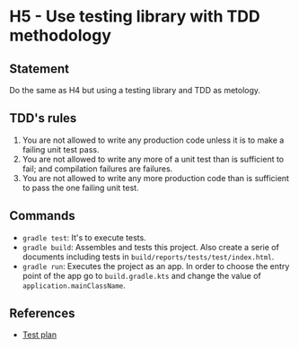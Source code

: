 # H5 - Use testing library with TDD methodology

## Statement

Do the same as H4 but using a testing library and TDD as metology.

## TDD's rules

1. You are not allowed to write any production code unless it is to make a failing unit test pass.
2. You are not allowed to write any more of a unit test than is sufficient to fail; and compilation failures are failures.
3. You are not allowed to write any more production code than is sufficient to pass the one failing unit test.

## Commands

- `gradle test`: It's to execute tests.
- `gradle build`: Assembles and tests this project. Also create a serie of documents including tests in `build/reports/tests/test/index.html`.
- `gradle run`: Executes the project as an app. In order to choose the entry point of the app go to `build.gradle.kts` and change the value of `application.mainClassName`.

## References

- [Test plan](https://docs.google.com/document/d/1jgk5OGaXv2GIYBWSLL3pl3Mzz2hDIkeQQeTGL3oAzJ4/edit?usp=sharing)
